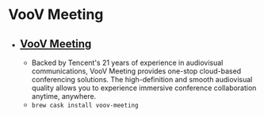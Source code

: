 # VooV Meeting
- [VooV Meeting](https://voovmeeting.com/)
  - 
  - Backed by Tencent's 21 years of experience in audiovisual communications, VooV Meeting provides one-stop cloud-based conferencing solutions. The high-definition and smooth audiovisual quality allows you to experience immersive conference collaboration anytime, anywhere.
  - `brew cask install voov-meeting`
